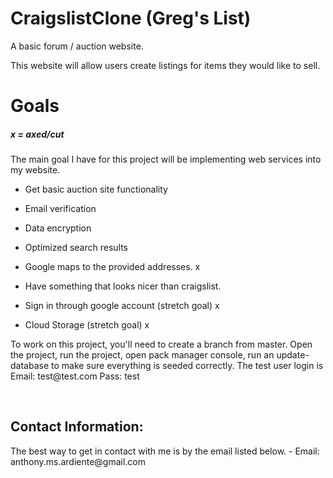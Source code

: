# CraigslistClone (Greg's List)
A basic forum / auction website.

This website will allow users create listings for items they would like to sell.

<h1>
  <b> Goals </b>
</h1>
<p>
<h5> x = axed/cut </h5>
  
The main goal I have for this project will be implementing web services into my website.
  
- Get basic auction site functionality

- Email verification

- Data encryption

- Optimized search results

- Google maps to the provided addresses. x

- Have something that looks nicer than craigslist.

- Sign in through google account (stretch goal) x

- Cloud Storage (stretch goal) x

</p>
<p>
  To work on this project, you'll need to create a branch from master. Open the project, run the project, open pack manager   console, run an update-database to make sure everything is seeded correctly. The test user login is Email: test@test.com Pass: test
</p>
<br>
<h2><b>Contact Information:</b></h2>
The best way to get in contact with me is by the email listed below.
- Email: anthony.ms.ardiente@gmail.com
